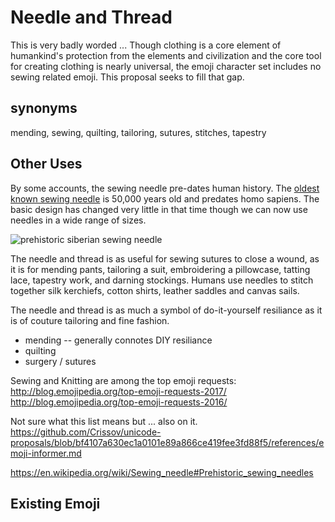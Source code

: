 # Needle and Thread

This is very badly worded ...
Though clothing is a core element of humankind's protection from the elements and civilization and the core tool for creating clothing is nearly universal, the emoji character set includes no sewing related emoji. This proposal seeks to fill that gap. 

## synonyms
mending, sewing, quilting, tailoring, sutures, stitches, tapestry

## Other Uses
By some accounts, the sewing needle pre-dates human history. The [oldest known sewing needle](http://siberiantimes.com/science/casestudy/news/n0711-worlds-oldest-needle-found-in-siberian-cave-that-stitches-together-human-history/) is 50,000 years old and predates homo sapiens. The basic design has changed very little in that time though we can now use needles in a wide range of sizes.  

![prehistoric siberian sewing needle](http://siberiantimes.com/upload/information_system_38/4/5/1/item_4513/information_items_4513.jpg)

The needle and thread is as useful for sewing sutures to close a wound, as it is for mending pants, tailoring a suit, embroidering a pillowcase, tatting lace, tapestry work, and darning stockings. Humans use needles to stitch together silk kerchiefs, cotton shirts, leather saddles and canvas sails. 

The needle and thread is as much a symbol of do-it-yourself resiliance as it is of couture tailoring and fine fashion.

+ mending -- generally connotes DIY resiliance
+ quilting
+ surgery / sutures

Sewing and Knitting are among the top emoji requests:
http://blog.emojipedia.org/top-emoji-requests-2017/ http://blog.emojipedia.org/top-emoji-requests-2016/

Not sure what this list means but ... also on it.
https://github.com/Crissov/unicode-proposals/blob/bf4107a630ec1a0101e89a866ce419fee3fd88f5/references/emoji-informer.md


https://en.wikipedia.org/wiki/Sewing_needle#Prehistoric_sewing_needles

## Existing Emoji

